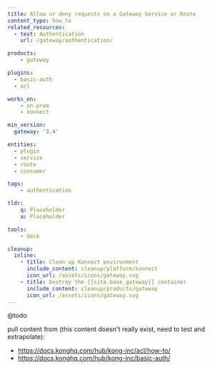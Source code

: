 ```yaml
---
title: Allow or deny requests on a Gateway Service or Route
content_type: how_to
related_resources:
  - text: Authentication
    url: /gateway/authentication/

products:
    - gateway

plugins:
  - basic-auth
  - acl

works_on:
    - on-prem
    - konnect

min_version:
  gateway: '3.4'

entities: 
  - plugin
  - service
  - route
  - consumer

tags:
    - authentication

tldr:
    q: Placeholder
    a: Placeholder

tools:
    - deck

cleanup:
  inline:
    - title: Clean up Konnect environment
      include_content: cleanup/platform/konnect
      icon_url: /assets/icons/gateway.svg
    - title: Destroy the {{site.base_gateway}} container
      include_content: cleanup/products/gateway
      icon_url: /assets/icons/gateway.svg
---
```


@todo

pull content from (this content doesn't really exist, need to test and extrapolate):
* https://docs.konghq.com/hub/kong-inc/acl/how-to/
* https://docs.konghq.com/hub/kong-inc/basic-auth/
